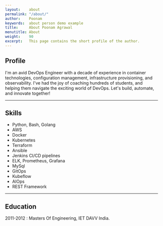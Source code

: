 ```yaml
---
layout:    about
permalink: "/about/"
author:    Poonam
keywords:  about person demo example
title:     About Poonam Agrawal
menutitle: About
weight:    90
excerpt:   This page contains the short profile of the author.
---
```


## Profile

I'm an avid DevOps Engineer with a decade of experience in container technologies, configuration management, infrastructure provisioning, and observability. I've had the joy of coaching hundreds of students, and helping them navigate the exciting world of DevOps. Let's build, automate, and innovate together!

---

## Skills

- Python, Bash, Golang
- AWS
- Docker
- Kubernetes
- Terraform
- Ansible
- Jenkins CI/CD pipelines
- ELK, Prometheus, Grafana
- MySql
- GitOps
- Kubeflow
- AIOps
- REST Framework
  
---

## Education

2011-2012
: Masters Of Engineering, IET DAVV India.



